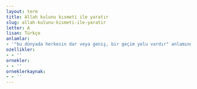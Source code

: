 ```yaml
---
layout: term
title: Allah kulunu kısmeti ile yaratır
slug: allah-kulunu-kismeti-ile-yaratir
letter: A
lisan: Türkçe
anlamlar:
- '"bu dünyada herkesin dar veya geniş, bir geçim yolu vardır" anlamında kullanılan bir söz'
ozellikler:
- - ''
ornekler:
- - ''
orneklerkaynak:
- - ''
---
```

